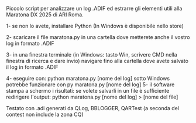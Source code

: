 Piccolo script per analizzare un log .ADIF  ed estrarre gli elementi utili alla Maratona DX 2025 di ARI Roma.

1- se non lo avete, installare Python (In Windows è disponibile nello store)

2- scaricare il file maratona.py in una cartella dove metterete anche il vostro log in formato .ADIF

3- in una finestra terminale (in Windows: tasto Win, scrivere CMD nella finestra di ricerca e dare invio) navigare fino alla cartella dove avete salvato il log in formato .ADIF

4- eseguire con:
  python maratona.py [nome del log]
sotto Windows potrebbe funzionare con
 py maratona.py [nome del log]
5- il software stampa a schermo i risultati: se volete salvarli in un file è sufficiente redirigere l'output:
  python maratona.py [nome del log] > [nome del file]

Testato con .adi generati da QLog, BBLOGGER, QARTest (a seconda del contest non include la zona CQ)
